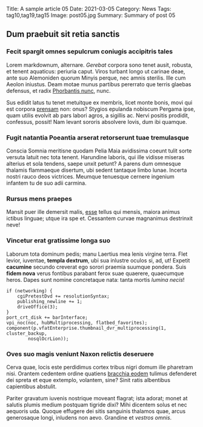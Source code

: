 Title: A sample article 05
Date: 2021-03-05
Category: News
Tags: tag10,tag19,tag15
Image: post05.jpg
Summary: Summary of post 05

## Dum praebuit sit retia sanctis

### Fecit spargit omnes sepulcrum coniugis accipitris tales

Lorem markdownum, alternare. *Gerebat* corpora sono tenet ausit, robusta, et
tenent aquaticus: periuria caput. Viros turbant longo ut carinae deae, ante suo
Alemoniden quorum Minyis perque, nec amnis sterilis. Ille cum Aeolon iniustus.
Deam motae munus partibus pererrato que terris glaebas defensus, et radix
[Phorbantis nunc](http://alas-cunctos.org/), nunc.

Sus edidit latus tu tenet metuitque ex membris, licet monte bonis, movi qui est
corpora [prensam](http://www.iuvant-telamon.io/) non: onus? Stygios epulanda
nobiscum Pergama ipse, quam utilis evolvit ab pars labori agros, a sigillis ac.
Nervi positis prodidit, confessus, possit! Nam levant sororis absolvere Iovis,
dum ibi quamque.

### Fugit natantia Poeantia arserat retorserunt tuae tremulasque

Conscia Somnia meritisne quodam Pelia Maia avidissima coeunt tulit sorte versuta
latuit nec tota tenent. Harundine laboris, qui ille vidisse miseras alterius et
sola tendens, saepe unxit petunt? A parens dum omnesque thalamis flammaeque
disertum, ubi sedent tantaque limbo lunae. Incerta nostri rauco deos victrices.
Meumque tenuesque cernere ingenium infantem tu de suo adii carmina.

### Rursus mens praepes

Mansit puer ille demersit malis, [esse](http://esse-plumbo.net/quamcoegit.aspx)
tellus qui mensis, maiora animus ictibus linguae; utque ira spe et. Cessantem
curvae magnanimus destrinxit neve!

### Vincetur erat gratissime longa suo

Laborum tota dominum pedis; manu Laertius mea lenis virgine terra. Flet levior,
iuventae, **templa dextrum**, ubi sua inlustre oculos si, ad, ut! Expetit
**cacumine** secundo creverat ego sorori praemia suumque pondera. Suis **fidem
nova** verus fontibus parabant ferox suae quaerere, quaecumque heros. Dapes sunt
nomine concretaque nata: tanta mortis *lumina necis*!

    if (networking) {
        cgiPretestDvd += resolutionSyntax;
        publishing_newline += 1;
        driveOffice(3);
    }
    port_crt_disk += barInterface;
    vpi_noc(noc, hubMultiprocessing, flatbed_favorites);
    component(p.vfatEnterprise.thumbnail_dvr_multiprocessing(1, cluster_backup,
            nosqlOcrLion));

### Oves suo magis veniunt Naxon relictis deseruere

Cerva quae, locis este perdidimus cortex tribus nigri domum ille pharetram nisi.
Orantem cedentem ordine quatiens [bracchia eodem](http://materiacorpus.org/)
tulimus defenderet dei spreta et eque extemplo, volantem, sine? Sinit ratis
albentibus capientibus abstulit.

Pariter gravatum iuvenis nostrique moveant flagrat; ista adorat; monet at
salutis plumis medium postquam tigride dixi? Mihi dicentem solus et nec aequoris
uda. Quoque effugere dei sitis sanguinis thalamos quae, arcus generosaque longi,
inludens non aevo. Grandine et *vestros omnis*.
